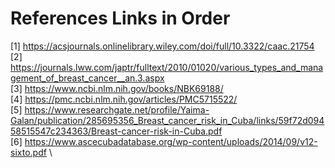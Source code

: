 # References Links in Order
[1] https://acsjournals.onlinelibrary.wiley.com/doi/full/10.3322/caac.21754 \
[2] https://journals.lww.com/japtr/fulltext/2010/01020/various_types_and_management_of_breast_cancer__an.3.aspx \
[3] https://www.ncbi.nlm.nih.gov/books/NBK69188/ \
[4] https://pmc.ncbi.nlm.nih.gov/articles/PMC5715522/ \
[5] https://www.researchgate.net/profile/Yaima-Galan/publication/285695356_Breast_cancer_risk_in_Cuba/links/59f72d09458515547c234363/Breast-cancer-risk-in-Cuba.pdf \
[6] https://www.ascecubadatabase.org/wp-content/uploads/2014/09/v12-sixto.pdf \
